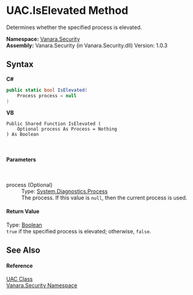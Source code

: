 # UAC.IsElevated Method 
 

Determines whether the specified process is elevated.

**Namespace:**&nbsp;<a href="98006b63-7b60-ec3a-0702-cd4b721a0776">Vanara.Security</a><br />**Assembly:**&nbsp;Vanara.Security (in Vanara.Security.dll) Version: 1.0.3

## Syntax

**C#**<br />
``` C#
public static bool IsElevated(
	Process process = null
)
```

**VB**<br />
``` VB
Public Shared Function IsElevated ( 
	Optional process As Process = Nothing
) As Boolean
```

<br />

#### Parameters
&nbsp;<dl><dt>process (Optional)</dt><dd>Type: <a href="http://msdn2.microsoft.com/en-us/library/ccf1tfx0" target="_blank">System.Diagnostics.Process</a><br />The process. If this value is `null`, then the current process is used.</dd></dl>

#### Return Value
Type: <a href="http://msdn2.microsoft.com/en-us/library/a28wyd50" target="_blank">Boolean</a><br />`true` if the specified process is elevated; otherwise, `false`.

## See Also


#### Reference
<a href="e104bb52-391c-8ec2-2e3c-d939511c9dec">UAC Class</a><br /><a href="98006b63-7b60-ec3a-0702-cd4b721a0776">Vanara.Security Namespace</a><br />